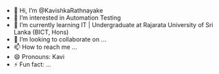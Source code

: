 - 👋 Hi, I’m @KavishkaRathnayake
- 👀 I’m interested in Automation Testing
- 🌱 I’m currently learning IT | Undergraduate at Rajarata University of Sri Lanka (BICT, Hons)
- 💞️ I’m looking to collaborate on ...
- 📫 How to reach me ...
- 😄 Pronouns: Kavi
- ⚡ Fun fact: ...

<!---
KavishkaRathnayake/KavishkaRathnayake is a ✨ special ✨ repository because its `README.md` (this file) appears on your GitHub profile.
You can click the Preview link to take a look at your changes.
--->
